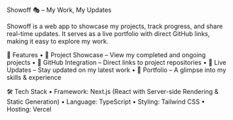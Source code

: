 Showoff 🎭 – My Work, My Updates

Showoff is a web app to showcase my projects, track progress, and share real-time updates. It serves as a live portfolio with direct GitHub links, making it easy to explore my work.

🚀 Features
	•	📌 Project Showcase – View my completed and ongoing projects
	•	🔗 GitHub Integration – Direct links to project repositories
	•	📝 Live Updates – Stay updated on my latest work
	•	🎨 Portfolio – A glimpse into my skills & experience

🛠️ Tech Stack
	•	Framework: Next.js (React with Server-side Rendering & Static Generation)
	•	Language: TypeScript
	•	Styling: Tailwind CSS
	•	Hosting: Vercel 